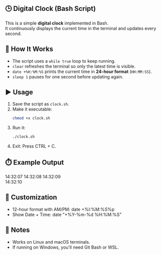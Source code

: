## 🕒 Digital Clock (Bash Script)
This is a simple **digital clock** implemented in Bash.  
It continuously displays the current time in the terminal and updates every second.




## 📜 How It Works
- The script uses a `while true` loop to keep running.
- `clear` refreshes the terminal so only the latest time is visible.
- `date +%H:%M:%S` prints the current time in **24-hour format** (`HH:MM:SS`).
- `sleep 1` pauses for one second before updating again.



## ▶️ Usage
1. Save the script as `clock.sh`.
2. Make it executable:
   ```bash
   chmod +x clock.sh
3. Run it:
   ```bash
   ./clock.sh
4. Exit: Press CTRL + C.



## ⏱️ Example Output
14:32:07
14:32:08
14:32:09  
14:32:10



## 🔧 Customization
- 12-hour format with AM/PM: date +%I:%M:%S%p
- Show Date + Time: date "+%Y-%m-%d %H:%M:%S"



## 📝 Notes
- Works on Linux and macOS terminals.
- If running on Windows, you’ll need Git Bash or WSL.
